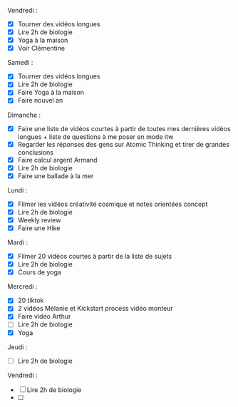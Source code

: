 Vendredi : 
- [x] Tourner des vidéos longues
- [x] Lire 2h de biologie 
- [x] Yoga à la maison
- [x] Voir Clémentine

Samedi : 
- [x] Tourner des vidéos longues
- [x] Lire 2h de biologie 
- [x] Faire Yoga à la maison 
- [x] Faire nouvel an

Dimanche : 
- [x] Faire une liste de vidéos courtes à partir de toutes mes dernières vidéos longues + liste de questions à me poser en mode itw
- [x] Regarder les réponses des gens sur Atomic Thinking et tirer de grandes conclusions
- [x] Faire calcul argent Armand
- [x] Lire 2h de biologie 
- [x] Faire une ballade à la mer

Lundi : 
- [x] Filmer les vidéos créativité cosmique et notes orientées concept
- [x] Lire 2h de biologie 
- [x] Weekly review
- [x] Faire une Hike

Mardi : 
- [x] Filmer 20 vidéos courtes à partir de la liste de sujets 
- [x] Lire 2h de biologie 
- [x] Cours de yoga

Mercredi : 
- [x] 20 tiktok
- [x] 2 vidéos Mélanie et Kickstart process vidéo monteur
- [x] Faire vidéo Arthur
- [ ] Lire 2h de biologie
- [x] Yoga 

Jeudi : 
- [ ] Lire 2h de biologie 

Vendredi : 
- [ ] Lire 2h de biologie 
- [ ] 